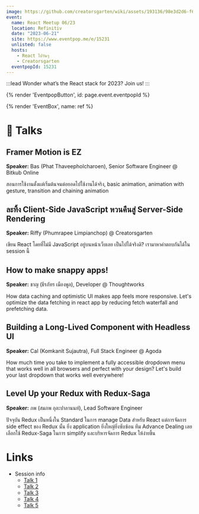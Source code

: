 ```yaml
---
image: https://github.com/creatorsgarten/wiki/assets/193136/98e3d2d6-f6eb-4a78-a89e-bd1298532bb3
event:
  name: React Meetup 06/23
  location: Refinitiv
  date: "2023-06-21"
  site: https://www.eventpop.me/e/15231
  unlisted: false
  hosts:
    - React ไปวันๆ
    - Creatorsgarten
  eventpopId: 15231
---
```


:::lead
Wonder what’s the React stack for 2023? Join us!
:::

{% render 'EventpopButton', id: page.event.eventpopId %}

{% render 'EventBox', name: ref %}

# 🎤 Talks

## Framer Motion is EZ

**Speaker:** Bas (Phat Thaveepholcharoen), Senior Software Engineer @ Bitkub Online

สอนการใช้งานตั้งแต่เริ่มต้นจนต่อยอดไปใช้งานได้จริง, basic animation, animation with gesture, transition and chaining animation

## ละทิ้ง Client-Side JavaScript หวนคืนสู่ Server-Side Rendering

**Speaker:** Riffy (Phumrapee Limpianchop) @ Creatorsgarten

เขียน React โดยที่ไม่มี JavaScript อยู่บนหน้าเว็บเลย เป็นไปได้จริงดิ? เรามาหาคำตอบกันได้ใน session นี้

## How to make snappy apps!

**Speaker:** ชาญ (ธีรภัทร เมืองพูล), Developer @ Thoughtworks

How data caching and optimistic UI makes app feels more responsive. Let's optimize the data fetching in react app by reducing fetch waterfall and prefetching data.

## Building a Long-Lived Component with Headless UI

**Speaker:** Cal (Komkanit Sujautra), Full Stack Engineer @ Agoda

How much time you take to implement a fully accessible dropdown menu that works well in all browsers and perfect with your design? Let's build your last dropdown that works well everywhere!

## Level Up your Redux with Redux-Saga

**Speaker:** ภพ (สมภพ กุละปาลานนท์), Lead Software Engineer

ปัจจุบัน Redux เป็นหนึ่งใน Standard ในการ manage Data สำหรับ React แต่การจัดการ side effect ของ Redux นั้น ยิ่ง application ยิ่งใหญ่ยิ่งซับซ้อน ทีม Advance Dealing เลยเลือกใช้ Redux-Saga ในการ simplify และบริหารจัดการ Redux ให้ง่ายขึ้น

# Links

- Session info
  - [Talk 1](https://www.facebook.com/devMasterSomeday/posts/pfbid0nbFGoVdkoWeTtCf2TuqYRnHYUmcj2dZ4j3vzWYzk73yqACpPkw14fzu5qsG2VQptl)
  - [Talk 2](https://www.facebook.com/devMasterSomeday/posts/pfbid0349KcjYV7YYex5VsBNY8hbtcURYSRXmEvWsdMEqvfycTpD4yV6YC4rXKfWupsG1ALl)
  - [Talk 3](https://www.facebook.com/devMasterSomeday/posts/pfbid02Q8b4g5twcmdpd4cNkN1a4xYo9pgAVNxjgy28u4pcvKwEPeCUAaCB9sDyvAa18u2ol)
  - [Talk 4](https://www.facebook.com/devMasterSomeday/posts/pfbid0CiSxCXqYM77bwGMuyWuzYdJL19RSPhXETagjx47ZsqN3j4S1mBDW5xqZeKu1frMMl)
  - [Talk 5](https://www.facebook.com/devMasterSomeday/posts/pfbid0QkjiR9yQW9egqmV72GtppkVj86kEjmB6DQpnkfcGjBBKuUAH3Qw9Sd2pfzotGbR5l)